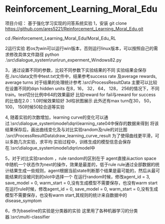 # Reinforcement_Learning_Moral_Edu
项目介绍：
  基于强化学习实现的问答系统实验
  1，安装
  git clone https://github.com/ares5221/Reinforcement_Learning_Moral_Edu.git

  cd /Reinforcement_Learning_Moral_Edu/Moral_Edu_RL

2运行实验
  若os为win可以运行win版本，否则运行linux版本，可以按照自己的需求修改具体文件路径
  python .\src\dialogue_system\run\run_experment_Windows82.py

3，通过设置不同的参数，比较不同参数下实验结果的不同
  实验结果会保存在./src/data文件中test.txt文件中，结果参考success rate 及average rewards, average turns 
  对于结果的处理统计参考.\src\ProcessResultData
  主要可以比较在设置不同的dqn hidden units 在8，16， 32， 64， 128， 256的情况下，不同train。test切分比例中64的效果最好
  比较reward for fail与reward for success的比值在2.0：1.0时候效果较好 3d柱状图展示
  此外还有max turn在30， 50， 100， 150时候50较合适等实验



4, 随着实验的次数增加，learning curve的变化可以通过.\src\dialogue_system\model\dqn\learning_rate04中保存的数据来得到
  将该结果保存后，画出曲线变化及与对比实验random及rule的对比图 .\src\ProcessResultData\draw_learning_curve_result
  为了使得曲线更平滑，可以多跑几次实验，求平均
  实验过程中，训练生成的模型信息会保存在.\src\dialogue_system\model\dqn\model中

 

5，对于对比实验random ，rule
  random的区别在于 agent直接从action space中随机一个状态作为next的操作，效果是最差的，低于rule
  rule通过全部数据的统计结果生成一些规则，agent根据当前state判断那个结果是最可能的，然后从最可能结果的没被问到的slot中选择一个
  在运行random时候，修改agent_id = 3, save_model = 0, warm_start = 0,没有生成模型不需要保存，也没有warm start
  在运行rule时候，修改agent_id = 0, save_model = 0, warm_start = 0,没有生成模型不需要保存，也没有warm start,其规则的统计来自数据中的disease_symptom



6，作为baseline的实验是分类器的实验
  这里用了各种机器学习的分类器.\src\multi-classifier